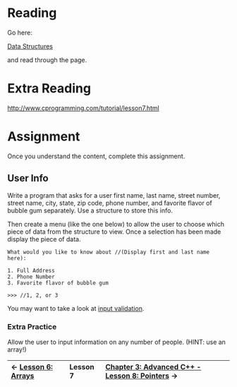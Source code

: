 # Reading #

Go here:

[Data Structures](http://www.cplusplus.com/doc/tutorial/structures)

and read through the page.

# Extra Reading #

http://www.cprogramming.com/tutorial/lesson7.html

# Assignment #

Once you understand the content, complete this assignment.

## User Info ##

Write a program that asks for a user first name, last name, street number, street name, city, state, zip code, phone number, and favorite flavor of bubble gum separately. Use a structure to store this info.

Then create a menu (like the one below) to allow the user to choose which piece of data from the structure to view.  Once a selection has been made display the piece of data.

```
What would you like to know about //(Display first and last name here):

1. Full Address
2. Phone Number
3. Favorite flavor of bubble gum

>>> //1, 2, or 3
```

You may want to take a look at [input validation](CPP_TipsAndTricks#Input_Validation.md).

### Extra Practice ###

Allow the user to input information on any number of people. (HINT: use an array!)


| ← [Lesson 6: Arrays](CPP_Lesson6.md) | **Lesson 7** | [Chapter 3: Advanced C++ - Lesson 8: Pointers](CPP_Lesson8.md) → |
|:---------------------------------------|:-------------|:-------------------------------------------------------------------|